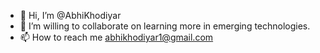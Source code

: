- 👋 Hi, I’m @AbhiKhodiyar
- 💞️ I’m willing to collaborate on learning more in emerging technologies.
- 📫 How to reach me abhikhodiyar1@gmail.com 

<!---
AbhiKhodiyar/AbhiKhodiyar is a ✨ special ✨ repository because its `README.md` (this file) appears on your GitHub profile.
You can click the Preview link to take a look at your changes.
--->
